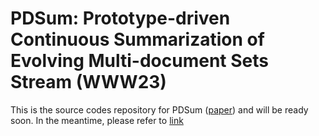 # PDSum: Prototype-driven Continuous Summarization of Evolving Multi-document Sets Stream (WWW23)
This is the source codes repository for PDSum ([paper](https://arxiv.org/abs/2302.05550)) and will be ready soon. In the meantime, please refer to [link](https://drive.google.com/file/d/1yhtslYYkFjUYxZjC95XdrOiHRbVGpR5w/view?usp=share_link)
